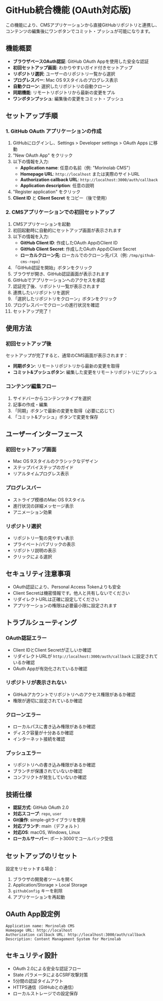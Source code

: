 # GitHub統合機能 (OAuth対応版)

この機能により、CMSアプリケーションから直接GitHubリポジトリと連携し、コンテンツの編集後にワンボタンでコミット・プッシュが可能になります。

## 機能概要

- **ブラウザベースOAuth認証**: GitHub OAuth Appを使用した安全な認証
- **初回セットアップ画面**: わかりやすいガイド付きセットアップ
- **リポジトリ選択**: ユーザーのリポジトリ一覧から選択
- **プログレスバー**: Mac OS 9スタイルのプログレス表示
- **自動クローン**: 選択したリポジトリの自動クローン
- **同期機能**: リモートリポジトリから最新の変更をプル
- **ワンボタンプッシュ**: 編集後の変更をコミット・プッシュ

## セットアップ手順

### 1. GitHub OAuth アプリケーションの作成

1. GitHubにログインし、Settings > Developer settings > OAuth Apps に移動
2. "New OAuth App" をクリック
3. 以下の情報を入力:
   - **Application name**: 任意の名前（例: "Morinolab CMS"）
   - **Homepage URL**: `http://localhost` または実際のサイトURL
   - **Authorization callback URL**: `http://localhost:3000/auth/callback`
   - **Application description**: 任意の説明
4. "Register application" をクリック
5. **Client ID** と **Client Secret** をコピー（後で使用）

### 2. CMSアプリケーションでの初回セットアップ

1. CMSアプリケーションを起動
2. 初回起動時に自動的にセットアップ画面が表示されます
3. 以下の情報を入力:
   - **GitHub Client ID**: 作成したOAuth AppのClient ID
   - **GitHub Client Secret**: 作成したOAuth AppのClient Secret
   - **ローカルクローン先**: ローカルでのクローン先パス（例: `/tmp/github-cms-repo`）
4. 「GitHub認証を開始」ボタンをクリック
5. ブラウザが開き、GitHub認証画面が表示されます
6. GitHubでアプリケーションへのアクセスを承認
7. 認証完了後、リポジトリ一覧が表示されます
8. 連携したいリポジトリを選択
9. 「選択したリポジトリをクローン」ボタンをクリック
10. プログレスバーでクローンの進行状況を確認
11. セットアップ完了！

## 使用方法

### 初回セットアップ後

セットアップが完了すると、通常のCMS画面が表示されます：

- **同期ボタン**: リモートリポジトリから最新の変更を取得
- **コミット&プッシュボタン**: 編集した変更をリモートリポジトリにプッシュ

### コンテンツ編集フロー

1. サイドバーからコンテンツタイプを選択
2. 記事の作成・編集
3. 「同期」ボタンで最新の変更を取得（必要に応じて）
4. 「コミット&プッシュ」ボタンで変更を保存

## ユーザーインターフェース

### 初回セットアップ画面
- Mac OS 9スタイルのクラシックなデザイン
- ステップバイステップのガイド
- リアルタイムプログレス表示

### プログレスバー
- ストライプ模様のMac OS 9スタイル
- 進行状況の詳細メッセージ表示
- アニメーション効果

### リポジトリ選択
- リポジトリ一覧の見やすい表示
- プライベート/パブリックの表示
- リポジトリ説明の表示
- クリックによる選択

## セキュリティ注意事項

- OAuth認証により、Personal Access Tokenよりも安全
- Client Secretは機密情報です。他人と共有しないでください
- リダイレクトURLは正確に設定してください
- アプリケーションの権限は必要最小限に設定されます

## トラブルシューティング

### OAuth認証エラー
- Client IDとClient Secretが正しいか確認
- リダイレクトURLが `http://localhost:3000/auth/callback` に設定されているか確認
- OAuth Appが有効化されているか確認

### リポジトリが表示されない
- GitHubアカウントでリポジトリへのアクセス権限があるか確認
- 権限が適切に設定されているか確認

### クローンエラー
- ローカルパスに書き込み権限があるか確認
- ディスク容量が十分あるか確認
- インターネット接続を確認

### プッシュエラー
- リポジトリへの書き込み権限があるか確認
- ブランチが保護されていないか確認
- コンフリクトが発生していないか確認

## 技術仕様

- **認証方式**: GitHub OAuth 2.0
- **対応スコープ**: `repo`, `user`
- **Git操作**: simple-gitライブラリを使用
- **対応ブランチ**: main（デフォルト）
- **対応OS**: macOS, Windows, Linux
- **ローカルサーバー**: ポート3000でコールバック受信

## セットアップのリセット

設定をリセットする場合：
1. ブラウザの開発者ツールを開く
2. Application/Storage > Local Storage
3. `githubConfig` キーを削除
4. アプリケーションを再起動

## OAuth App設定例

```
Application name: Morinolab CMS
Homepage URL: http://localhost
Authorization callback URL: http://localhost:3000/auth/callback
Description: Content Management System for Morinolab
```

## セキュリティ設計

- OAuth 2.0による安全な認証フロー
- State パラメータによるCSRF攻撃対策
- 5分間の認証タイムアウト
- HTTPS通信（GitHubとの通信）
- ローカルストレージでの設定保存 